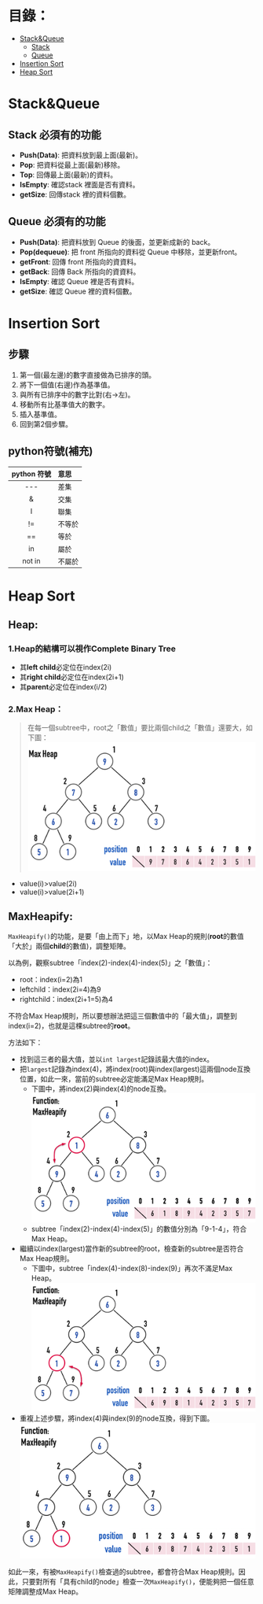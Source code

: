 # 目錄：
* [Stack&Queue](#stackqueue)
   * [Stack](#stack-必須有的功能)
   * [Queue](#queue-必須有的功能)
* [Insertion Sort](#insertion-sort)
* [Heap Sort](#heap-sort)


# Stack&Queue

## Stack 必須有的功能
* **Push(Data)**: 把資料放到最上面(最新)。
* **Pop**: 把資料從最上面(最新)移除。
* **Top**: 回傳最上面(最新)的資料。
* **IsEmpty**: 確認stack 裡面是否有資料。
* **getSize**: 回傳stack 裡的資料個數。

## Queue 必須有的功能
* **Push(Data)**: 把資料放到 Queue 的後面，並更新成新的 back。
* **Pop(dequeue)**: 把 front 所指向的資料從 Queue 中移除，並更新front。
* **getFront**: 回傳 front 所指向的資資料。
* **getBack**: 回傳 Back 所指向的資資料。
* **IsEmpty**: 確認 Queue 裡是否有資料。
* **getSize**: 確認 Queue 裡的資料個數。

# Insertion Sort
## 步驟
1. 第一個(最左邊)的數字直接做為已排序的頭。
1. 將下一個值(右邊)作為基準值。
1. 與所有已排序中的數字比對(右->左)。
1. 移動所有比基準值大的數字。
1. 插入基準值。
1. 回到第2個步驟。
## python符號(補充)
|python 符號|意思|
|:-:|:-|
|---|差集|
|&|交集|
|I|聯集|
|!=|不等於|
|==|等於|
|in|屬於|
|not in|不屬於|

# Heap Sort

## Heap:
### 1.Heap的結構可以視作Complete Binary Tree
* 其**left child**必定位在index(2i)
* 其**right child**必定位在index(2i+1)
* 其**parent**必定位在index(i/2)
### 2.Max Heap：
> 在每一個subtree中，root之「數值」要比兩個child之「數值」還要大，如下圖：
![](/classnote/images/heapsort.png)
* value(i)>value(2i)
* value(i)>value(2i+1)
## MaxHeapify:

`MaxHeapify()`的功能，是要「由上而下」地，以Max Heap的規則(**root**的數值「大於」兩個**child**的數值)，調整矩陣。

以為例，觀察subtree「index(2)-index(4)-index(5)」之「數值」：

* root：index(i=2)為1
* leftchild：index(2i=4)為9
* rightchild：index(2i+1=5)為4

不符合Max Heap規則，所以要想辦法把這三個數值中的「最大值」，調整到index(i=2)，也就是這棵subtree的**root**。

方法如下：

* 找到這三者的最大值，並以`int largest`記錄該最大值的index。
* 把`largest`記錄為index(4)，將index(root)與index(largest)這兩個node互換位置，如此一來，當前的subtree必定能滿足Max Heap規則。
    * 下圖中，將index(2)與index(4)的node互換。![](/classnote/images/heap1.png)
    * subtree「index(2)-index(4)-index(5)」的數值分別為「9-1-4」，符合Max Heap。
* 繼續以index(largest)當作新的subtree的root，檢查新的subtree是否符合Max Heap規則。
    * 下圖中，subtree「index(4)-index(8)-index(9)」再次不滿足Max Heap。![](/classnote/images/heap2.png)
* 重複上述步驟，將index(4)與index(9)的node互換，得到下圖。
 ![](/classnote/images/heap3.png)
 
如此一來，有被`MaxHeapify()`檢查過的subtree，都會符合Max Heap規則。因此，只要對所有「具有child的node」檢查一次`MaxHeapify()`，便能夠把一個任意矩陣調整成Max Heap。





